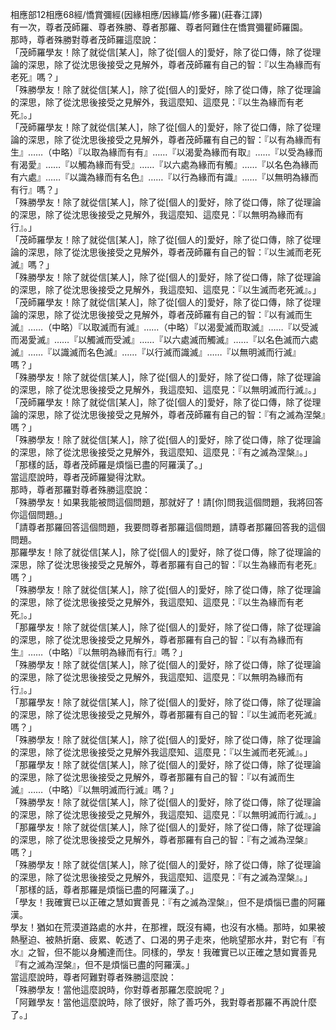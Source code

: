 相應部12相應68經/憍賞彌經(因緣相應/因緣篇/修多羅)(莊春江譯)  
有一次，尊者茂師羅、尊者殊勝、尊者那羅、尊者阿難住在憍賞彌瞿師羅園。  
那時，尊者殊勝對尊者茂師羅這麼說：  
「茂師羅學友！除了就從信[某人]，除了從[個人的]愛好，除了從口傳，除了從理論的深思，除了從沈思後接受之見解外，尊者茂師羅有自己的智：『以生為緣而有老死』嗎？」  
「殊勝學友！除了就從信[某人]，除了從[個人的]愛好，除了從口傳，除了從理論的深思，除了從沈思後接受之見解外，我這麼知、這麼見：『以生為緣而有老死』。」  
「茂師羅學友！除了就從信[某人]，除了從[個人的]愛好，除了從口傳，除了從理論的深思，除了從沈思後接受之見解外，尊者茂師羅有自己的智：『以有為緣而有生』……（中略）『以取為緣而有有』……『以渴愛為緣而有取』……『以受為緣而有渴愛』……『以觸為緣而有受』……『以六處為緣而有觸』……『以名色為緣而有六處』……『以識為緣而有名色』……『以行為緣而有識』……『以無明為緣而有行』嗎？」  
「殊勝學友！除了就從信[某人]，除了從[個人的]愛好，除了從口傳，除了從理論的深思，除了從沈思後接受之見解外，我這麼知、這麼見：『以無明為緣而有行』。」  
「茂師羅學友！除了就從信[某人]，除了從[個人的]愛好，除了從口傳，除了從理論的深思，除了從沈思後接受之見解外，尊者茂師羅有自己的智：『以生滅而老死滅』嗎？」  
「殊勝學友！除了就從信[某人]，除了從[個人的]愛好，除了從口傳，除了從理論的深思，除了從沈思後接受之見解外，我這麼知、這麼見：『以生滅而老死滅』。」  
「茂師羅學友！除了就從信[某人]，除了從[個人的]愛好，除了從口傳，除了從理論的深思，除了從沈思後接受之見解外，尊者茂師羅有自己的智：『以有滅而生滅』……（中略）『以取滅而有滅』……（中略）『以渴愛滅而取滅』……『以受滅而渴愛滅』……『以觸滅而受滅』……『以六處滅而觸滅』……『以名色滅而六處滅』……『以識滅而名色滅』……『以行滅而識滅』……『以無明滅而行滅』嗎？」  
「殊勝學友！除了就從信[某人]，除了從[個人的]愛好，除了從口傳，除了從理論的深思，除了從沈思後接受之見解外，我這麼知、這麼見：『以無明滅而行滅』。」  
「茂師羅學友！除了就從信[某人]，除了從[個人的]愛好，除了從口傳，除了從理論的深思，除了從沈思後接受之見解外，尊者茂師羅有自己的智：『有之滅為涅槃』嗎？」  
「殊勝學友！除了就從信[某人]，除了從[個人的]愛好，除了從口傳，除了從理論的深思，除了從沈思後接受之見解外，我這麼知、這麼見：『有之滅為涅槃』。」  
「那樣的話，尊者茂師羅是煩惱已盡的阿羅漢了。」  
當這麼說時，尊者茂師羅變得沈默。  
那時，尊者那羅對尊者殊勝這麼說：  
「殊勝學友！如果我能被問這個問題，那就好了！請[你]問我這個問題，我將回答你這個問題。」  
「請尊者那羅回答這個問題，我要問尊者那羅這個問題，請尊者那羅回答我的這個問題。  
那羅學友！除了就從信[某人]，除了從[個人的]愛好，除了從口傳，除了從理論的深思，除了從沈思後接受之見解外，尊者那羅有自己的智：『以生為緣而有老死』嗎？」  
「殊勝學友！除了就從信[某人]，除了從[個人的]愛好，除了從口傳，除了從理論的深思，除了從沈思後接受之見解外，我這麼知、這麼見：『以生為緣而有老死』。」  
「那羅學友！除了就從信[某人]，除了從[個人的]愛好，除了從口傳，除了從理論的深思，除了從沈思後接受之見解外，尊者那羅有自己的智：『以有為緣而有生』……（中略）『以無明為緣而有行』嗎？」  
「殊勝學友！除了就從信[某人]，除了從[個人的]愛好，除了從口傳，除了從理論的深思，除了從沈思後接受之見解外，我這麼知、這麼見：『以無明為緣而有行』。」  
「那羅學友！除了就從信[某人]，除了從[個人的]愛好，除了從口傳，除了從理論的深思，除了從沈思後接受之見解外，尊者那羅有自己的智：『以生滅而老死滅』嗎？」  
「殊勝學友！除了就從信[某人]，除了從[個人的]愛好，除了從口傳，除了從理論的深思，除了從沈思後接受之見解外我這麼知、這麼見：『以生滅而老死滅』。」  
「那羅學友！除了就從信[某人]，除了從[個人的]愛好，除了從口傳，除了從理論的深思，除了從沈思後接受之見解外，尊者那羅有自己的智：『以有滅而生滅』……（中略）『以無明滅而行滅』嗎？」  
「殊勝學友！除了就從信[某人]，除了從[個人的]愛好，除了從口傳，除了從理論的深思，除了從沈思後接受之見解外，我這麼知、這麼見：『以無明滅而行滅』。」  
「那羅學友！除了就從信[某人]，除了從[個人的]愛好，除了從口傳，除了從理論的深思，除了從沈思後接受之見解外，尊者那羅有自己的智：『有之滅為涅槃』嗎？」  
「殊勝學友！除了就從信[某人]，除了從[個人的]愛好，除了從口傳，除了從理論的深思，除了從沈思後接受之見解外，我這麼知、這麼見：『有之滅為涅槃』。」  
「那樣的話，尊者那羅是煩惱已盡的阿羅漢了。」  
「學友！我確實已以正確之慧如實善見：『有之滅為涅槃』，但不是煩惱已盡的阿羅漢。  
學友！猶如在荒漠道路處的水井，在那裡，既沒有繩，也沒有水桶。那時，如果被熱壓迫、被熱折磨、疲累、乾透了、口渴的男子走來，他眺望那水井，對它有『有水』之智，但不能以身觸達而住。同樣的，學友！我確實已以正確之慧如實善見『有之滅為涅槃』，但不是煩惱已盡的阿羅漢。」  
當這麼說時，尊者阿難對尊者殊勝這麼說：  
「殊勝學友！當他這麼說時，你對尊者那羅怎麼說呢？」  
「阿難學友！當他這麼說時，除了很好，除了善巧外，我對尊者那羅不再說什麼了。」  
  
  
